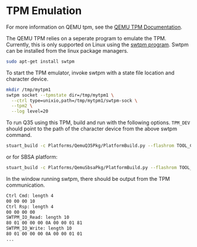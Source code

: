 # TPM Emulation

For more information on QEMU tpm, see the [QEMU TPM Documentation](https://www.qemu.org/docs/master/specs/tpm.html#the-qemu-tpm-emulator-device).

The QEMU TPM relies on a seperate program to emulate the TPM. Currently, this is
only supported on Linux using the [swtpm program](https://github.com/stefanberger/swtpm).
Swtpm can be installed from the linux package managers.

```bash
sudo apt-get install swtpm
```

To start the TPM emulator, invoke swtpm with a state file location and character
device.

```bash
mkdir /tmp/mytpm1
swtpm socket --tpmstate dir=/tmp/mytpm1 \
  --ctrl type=unixio,path=/tmp/mytpm1/swtpm-sock \
  --tpm2 \
  --log level=20
```

To run Q35 using this TPM, build and run with the following options. `TPM_DEV` should
point to the path of the character device from the above swtpm command.

```bash
stuart_build -c Platforms/QemuQ35Pkg/PlatformBuild.py --flashrom TOOL_CHAIN_TAG=GCC5 BLD_*_TPM_ENABLE=TRUE TPM_DEV=/tmp/mytpm1/swtpm-sock
```

or for SBSA platform:
```bash
stuart_build -c Platforms/QemuSbsaPkg/PlatformBuild.py --flashrom TOOL_CHAIN_TAG=GCC5 BLD_*_TPM2_ENABLE=TRUE TPM_DEV=/tmp/mytpm1/swtpm-sock
```

In the window running swtpm, there should be output from the TPM communication.

```txt
Ctrl Cmd: length 4
00 00 00 10
Ctrl Rsp: length 4
00 00 00 00
SWTPM_IO_Read: length 10
80 01 00 00 00 0A 00 00 01 81
SWTPM_IO_Write: length 10
80 01 00 00 00 0A 00 00 01 01
...
```
